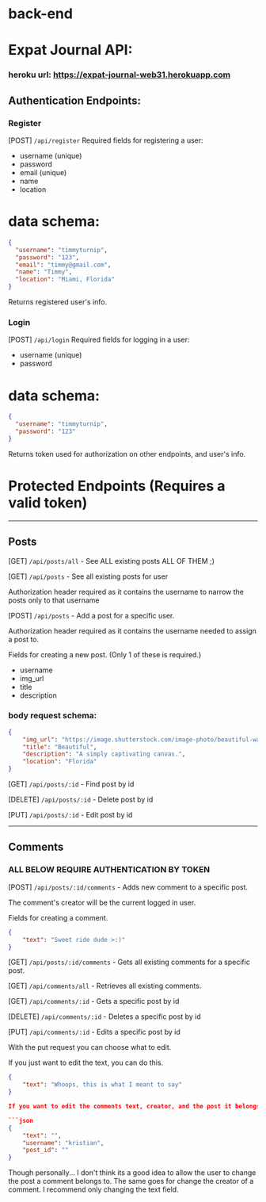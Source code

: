 # back-end

# Expat Journal API:

### heroku url: https://expat-journal-web31.herokuapp.com

## Authentication Endpoints:

### Register

[POST] `/api/register`
Required fields for registering a user:

- username (unique)
- password
- email (unique)
- name
- location

# data schema:

```json
{
  "username": "timmyturnip",
  "password": "123",
  "email": "timmy@gmail.com",
  "name": "Timmy",
  "location": "Miami, Florida"
}
```

Returns registered user's info.

### Login

[POST] `/api/login`
Required fields for logging in a user:

- username (unique)
- password

# data schema:

```json
{
  "username": "timmyturnip",
  "password": "123"
}
```

Returns token used for authorization on other endpoints, and user's info.

# Protected Endpoints (Requires a valid token)
---

## Posts

[GET] `/api/posts/all` - See ALL existing posts ALL OF THEM ;)

[GET] `/api/posts` - See all existing posts for user

Authorization header required as it contains the username to narrow the posts only to that username

[POST] `/api/posts` - Add a post for a specific user.

Authorization header required as it contains the username needed to assign a post to.

Fields for creating a new post. (Only 1 of these is required.)
- username
- img_url
- title
- description


### body request schema:
```json
{
    "img_url": "https://image.shutterstock.com/image-photo/beautiful-water-drop-on-dandelion-260nw-789676552.jpg",
    "title": "Beautiful",
    "description": "A simply captivating canvas.",
    "location": "Florida"
}
```

[GET] `/api/posts/:id` - Find post by id

[DELETE] `/api/posts/:id` - Delete post by id

[PUT] `/api/posts/:id` - Edit post by id


---
## Comments

### ALL BELOW REQUIRE AUTHENTICATION BY TOKEN

[POST] `/api/posts/:id/comments` - Adds new comment to a specific post.

The comment's creator will be the current logged in user.

Fields for creating a comment.
```json
{
    "text": "Sweet ride dude >:)"
}
```

[GET] `/api/posts/:id/comments` - Gets all existing comments for a specific post.

[GET] `/api/comments/all` - Retrieves all existing comments.

[GET] `/api/comments/:id` - Gets a specific post by id

[DELETE] `/api/comments/:id` - Deletes a specific post by id

[PUT] `/api/comments/:id` - Edits a specific post by id

With the put request you can choose what to edit.

If you just want to edit the text, you can do this.

```json
{
    "text": "Whoops, this is what I meant to say"
}

If you want to edit the comments text, creator, and the post it belongs to you can do so as well.

```json
{
    "text": "",
    "username": "kristian",
    "post_id": ""
}
```

Though personally... I don't think its a good idea to allow the user to change the post a comment belongs to.
The same goes for change the creator of a comment.
I recommend only changing the text field.
